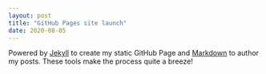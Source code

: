 ```yaml
---
layout: post
title: "GitHub Pages site launch"
date: 2020-08-05
---
```


Powered by [Jekyll](https://jekyllrb.com) to create my static GitHub Page and [Markdown](https://https://www.markdownguide.org/) to author my posts. These tools make the process quite a breeze!
